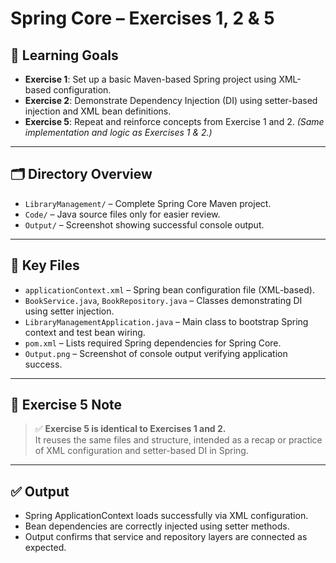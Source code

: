 # Spring Core – Exercises 1, 2 & 5

## 🎯 Learning Goals

- **Exercise 1**: Set up a basic Maven-based Spring project using XML-based configuration.
- **Exercise 2**: Demonstrate Dependency Injection (DI) using setter-based injection and XML bean definitions.
- **Exercise 5**: Repeat and reinforce concepts from Exercise 1 and 2. *(Same implementation and logic as Exercises 1 & 2.)*

---

## 🗂️ Directory Overview

- `LibraryManagement/` – Complete Spring Core Maven project.
- `Code/` – Java source files only for easier review.
- `Output/` – Screenshot showing successful console output.

---

## 📄 Key Files

- `applicationContext.xml` – Spring bean configuration file (XML-based).
- `BookService.java`, `BookRepository.java` – Classes demonstrating DI using setter injection.
- `LibraryManagementApplication.java` – Main class to bootstrap Spring context and test bean wiring.
- `pom.xml` – Lists required Spring dependencies for Spring Core.
- `Output.png` – Screenshot of console output verifying application success.

---

## 🔁 Exercise 5 Note

> ✅ **Exercise 5 is identical to Exercises 1 and 2.**  
> It reuses the same files and structure, intended as a recap or practice of XML configuration and setter-based DI in Spring.

---

## ✅ Output

- Spring ApplicationContext loads successfully via XML configuration.
- Bean dependencies are correctly injected using setter methods.
- Output confirms that service and repository layers are connected as expected.
